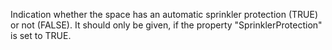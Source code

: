 Indication whether the space has an automatic sprinkler protection (TRUE) or not (FALSE).
It should only be given, if the property "SprinklerProtection" is set to TRUE.
